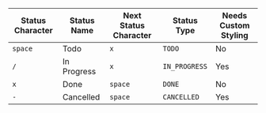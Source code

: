 <!-- placeholder to force blank line before table -->

| Status Character    | Status Name | Next Status Character | Status Type | Needs Custom Styling |
| ------------------- | ----------- | --------------------- | ----------- | -------------------- |
| `space` | Todo | `x` | `TODO` | No |
| `/` | In Progress | `x` | `IN_PROGRESS` | Yes |
| `x` | Done | `space` | `DONE` | No |
| `-` | Cancelled | `space` | `CANCELLED` | Yes |


<!-- placeholder to force blank line after table -->
